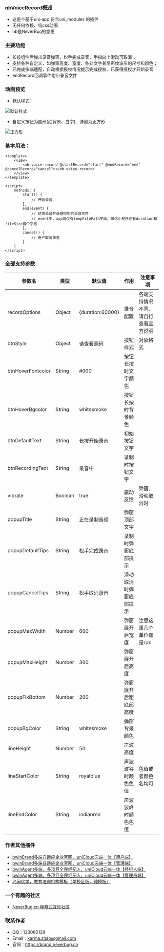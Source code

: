 ### nbVoiceRecord概述
 - 这是个基于uni-app 符合uni_modules 的插件
 - 无任何依赖、纯css动画
 - nb是NeverBug的意思

### 主要功能
 - 长按组件后弹出录音弹窗，松手完成录音，手指向上滑动可取消；
 - 支持各种自定义，如弹窗高度、宽度、各处文字甚至声纹波形的尺寸和颜色；
 - 已完成多端适配，自动根据授权情况提示完成授权、已获得授权才开始录音
 - endRecord回调事件附带录音文件

### 动画预览

 - 默认样式
 
![默认样式](https://vkceyugu.cdn.bspapp.com/VKCEYUGU-613ff9e2-568b-4845-987f-93626e21bcde/84cf3c4f-f4f2-41e6-bb82-1414465a944d.gif)

 - 自定义按钮为圆形(红背景、白字)、弹窗为正方形

![正方形](https://vkceyugu.cdn.bspapp.com/VKCEYUGU-613ff9e2-568b-4845-987f-93626e21bcde/893bf1d6-593f-40e6-aeff-12afe4ebbc37.gif)

### 基本用法：

```
<template>
	<view>
		<nb-voice-record @startRecord="start" @endRecord="end" @cancelRecord="cancel"></nb-voice-record>
	</view>
</template>

<script>
	methods: {
		start() {
			// 开始录音
		},
		end(event) {
			// 结束录音并处理得到的录音文件
			// event中，app端仅有tempFilePath字段，微信小程序还有duration和fileSize两个字段
		},
		cancel() {
			// 用户取消录音
		}
	}
</script>

```

### 全部支持参数

| 参数名			| 类型		| 默认值			| 作用						| 注意事项																												|
| -----				| -----		| ------			| -------					| ---																													|
| recordOptions		| Object	| {duration:60000}	| 录音配置					|各端支持情况不同，请自行查看[官方说明](https://uniapp.dcloud.net.cn/api/media/record-manager.html#getrecordermanager)	|
| btnStyle			| Object	| 请查看源码		| 按钮样式					|对象格式																												|
| btnHoverFontcolor	| String	| #000				| 按钮长按时文字颜色		|																														|
| btnHoverBgcolor	| String	| whitesmoke		| 按钮长按时背景颜色		|																														|
| btnDefaultText	| String	| 长按开始录音		| 初始按钮文字				|																														|
| btnRecordingText	| String	| 录音中			|  录制时按钮文字			|																														|
| vibrate			| Boolean	| true				|  震动反馈					| 弹窗、滑动取消时																										|
| popupTitle		| String	| 正在录制音频		|  弹窗顶部文字				|																														|
| popupDefaultTips	| String	| 松手完成录音		| 录制时弹窗底部提示		|																														|
| popupCancelTips	| String	| 松手取消录音		|  滑动取消时弹窗底部提示	|																														|
| popupMaxWidth		| Number	| 600				|  弹窗展开后宽度			|注意这里几个单位都是rpx																								|
| popupMaxHeight	| Number	| 300				|  弹窗展开后高度			|																														|
| popupFixBottom	| Number	| 200				|   弹窗展开后距底部高度	|																														|
| popupBgColor		| String	| whitesmoke		|   弹窗背景颜色			|																														|
| lineHeight		| Number	| 50				|  声波高度					|																														|
| lineStartColor	| String	| royalblue			|  声波波谷时颜色色值		| 色值或者颜色名均可																									|
| lineEndColor		| String	| indianred			| 声波波峰时颜色色值		|																														|

### 作者其他插件

 - [bwinBrand多端自适应企业官网、uniCloud云端一体【用户端】](https://ext.dcloud.net.cn/plugin?id=7821)
 - [bwinBrand多端自适应企业官网、uniCloud云端一体【管理端】](https://ext.dcloud.net.cn/plugin?id=7822)
 - [bwinAgent多端、多项目全民经纪人、uniCloud云端一体【经纪人端】](https://ext.dcloud.net.cn/plugin?id=8606)
 - [bwinAgent多端、多项目全民经纪人、uniCloud云端一体【管理员端】](https://ext.dcloud.net.cn/plugin?id=8607)
 - [必闻优学，教育培训机构模板（单校区版，纯模板）](https://ext.dcloud.net.cn/plugin?id=7709)
 
### 一个有趣的社区

 - [NeverBug.cn 弹幕式互动社区](https://neverbug.cn)
 
### 联系作者
 - QQ：123060128
 - Email：karma.zhao@gmail.com
 - 官网：https://brand.neverbug.cn

